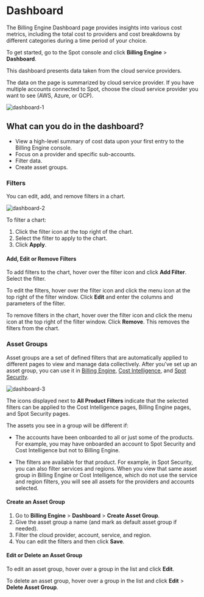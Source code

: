 # Dashboard

The Billing Engine Dashboard page provides insights into various cost metrics, including the total cost to providers and cost breakdowns by different categories during a time period of your choice.

To get started, go to the Spot console and click **Billing Engine** > **Dashboard**.

This dashboard presents data taken from the cloud service providers.

The data on the page is summarized by cloud service provider. If you have multiple accounts connected to Spot, choose the cloud service provider you want to see (AWS, Azure, or GCP).

![dashboard-1](https://github.com/user-attachments/assets/c8ac1f2e-a1cf-40f8-b677-1090c2541821)
 
## What can you do in the dashboard?
* View a high-level summary of cost data upon your first entry to the Billing Engine console. 
* Focus on a provider and specific sub-accounts.
* Filter data.
* Create asset groups.

### Filters 

You can edit, add, and remove filters in a chart. 

![dashboard-2](https://github.com/user-attachments/assets/fb93341d-e9a0-4159-9fb9-4f36170891a0)

To filter a chart: 

1. Click the filter icon at the top right of the chart.
2. Select the filter to apply to the chart. 
3. Click **Apply**.  

#### Add, Edit or Remove Filters

To add filters to the chart, hover over the filter icon and click **Add Filter**. Select the filter.  

To edit the filters, hover over the filter icon and click the menu icon at the top right of the filter window.  Click **Edit** and enter the columns and parameters of the filter. 

To remove filters in the chart, hover over the filter icon and click the menu icon at the top right of the filter window.  Click **Remove**. This removes the filters from the chart. 

### Asset Groups

Asset groups are a set of defined filters that are automatically applied to different pages to view and manage data collectively. After you’ve set up an asset group, you can use it in [Billing Engine](https://docs.spot.io/billing-engine/), [Cost Intelligence](https://docs.spot.io/cost-intelligence/), and [Spot Security](https://docs.spot.io/spot-security/).

![dashboard-3](https://github.com/user-attachments/assets/e4b39816-0337-4e9b-b798-de7c3308eea4)

The icons displayed next to **All Product Filters** indicate that the selected filters can be applied to the Cost Intelligence pages, Billing Engine pages, and Spot Security pages.

The assets you see in a group will be different if:

* The accounts have been onboarded to all or just some of the products. For example, you may have onboarded an account to Spot Security and Cost Intelligence but not to Billing Engine.

* The filters are available for that product. For example, in Spot Security, you can also filter services and regions. When you view that same asset group in Billing Engine or Cost Intelligence, which do not use the service and region filters, you will see all assets for the providers and accounts selected.

#### Create an Asset Group

1. Go to **Billing Engine** > **Dashboard** > **Create Asset Group**.
2. Give the asset group a name (and mark as default asset group if needed).
3. Filter the cloud provider, account, service, and region.
4. You can edit the filters and then click **Save**.

#### Edit or Delete an Asset Group

To edit an asset group, hover over a group in the list and click **Edit**.

To delete an asset group, hover over a group in the list and click **Edit** > **Delete Asset Group**.

